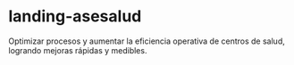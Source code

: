 # landing-asesalud
Optimizar procesos y aumentar la eficiencia operativa de centros de salud, logrando mejoras rápidas y medibles.
